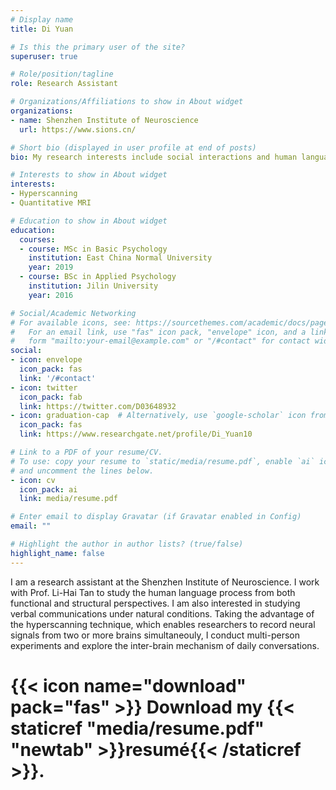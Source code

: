 ```yaml
---
# Display name
title: Di Yuan

# Is this the primary user of the site?
superuser: true

# Role/position/tagline
role: Research Assistant

# Organizations/Affiliations to show in About widget
organizations:
- name: Shenzhen Institute of Neuroscience
  url: https://www.sions.cn/

# Short bio (displayed in user profile at end of posts)
bio: My research interests include social interactions and human language processing.

# Interests to show in About widget
interests:
- Hyperscanning
- Quantitative MRI

# Education to show in About widget
education:
  courses:
  - course: MSc in Basic Psychology
    institution: East China Normal University
    year: 2019
  - course: BSc in Applied Psychology
    institution: Jilin University
    year: 2016

# Social/Academic Networking
# For available icons, see: https://sourcethemes.com/academic/docs/page-builder/#icons
#   For an email link, use "fas" icon pack, "envelope" icon, and a link in the
#   form "mailto:your-email@example.com" or "/#contact" for contact widget.
social:
- icon: envelope
  icon_pack: fas
  link: '/#contact'
- icon: twitter
  icon_pack: fab
  link: https://twitter.com/D03648932
- icon: graduation-cap  # Alternatively, use `google-scholar` icon from `ai` icon pack
  icon_pack: fas
  link: https://www.researchgate.net/profile/Di_Yuan10

# Link to a PDF of your resume/CV.
# To use: copy your resume to `static/media/resume.pdf`, enable `ai` icons in `params.toml`, 
# and uncomment the lines below.
- icon: cv
  icon_pack: ai
  link: media/resume.pdf

# Enter email to display Gravatar (if Gravatar enabled in Config)
email: ""

# Highlight the author in author lists? (true/false)
highlight_name: false
---
```


I am a research assistant at the Shenzhen Institute of Neuroscience. I work with Prof. Li-Hai Tan to study the human language process from both functional and structural perspectives. I am also interested in studying verbal communications under natural conditions. Taking the advantage of the hyperscanning technique, which enables researchers to record neural signals from two or more brains simultaneouly, I conduct multi-person experiments and explore the inter-brain mechanism of daily conversations.


# {{< icon name="download" pack="fas" >}} Download my {{< staticref "media/resume.pdf" "newtab" >}}resumé{{< /staticref >}}.
